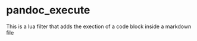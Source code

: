 # pandoc_execute
This is a lua filter that adds the exection of a code block inside a markdown file
